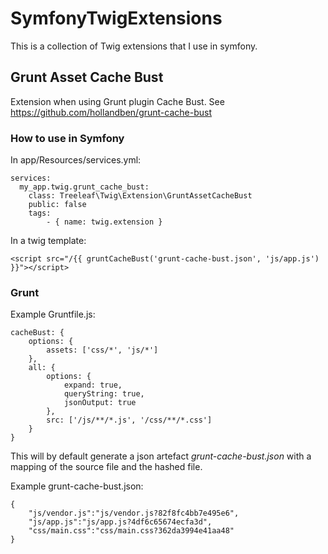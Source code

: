 # SymfonyTwigExtensions
This is a collection of Twig extensions that I use in symfony.

## Grunt Asset Cache Bust
Extension when using Grunt plugin Cache Bust. See https://github.com/hollandben/grunt-cache-bust

### How to use in Symfony
In app/Resources/services.yml:

    services:
      my_app.twig.grunt_cache_bust:
        class: Treeleaf\Twig\Extension\GruntAssetCacheBust
        public: false
        tags:
            - { name: twig.extension }

In a twig template:

    <script src="/{{ gruntCacheBust('grunt-cache-bust.json', 'js/app.js') }}"></script>

### Grunt

Example Gruntfile.js:

    cacheBust: {
        options: {
            assets: ['css/*', 'js/*']
        },
        all: {
            options: {
                expand: true,
                queryString: true,
                jsonOutput: true
            },
            src: ['/js/**/*.js', '/css/**/*.css']
        }
    }

This will by default generate a json artefact *grunt-cache-bust.json* with a mapping of the source file and the hashed file.

Example grunt-cache-bust.json:

    {
        "js/vendor.js":"js/vendor.js?82f8fc4bb7e495e6",
        "js/app.js":"js/app.js?4df6c65674ecfa3d",
        "css/main.css":"css/main.css?362da3994e41aa48"
    }